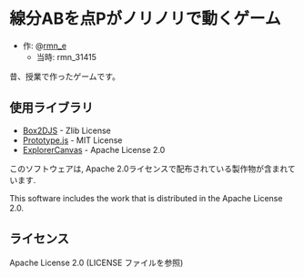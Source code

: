 線分ABを点Pがノリノリで動くゲーム
=================================

- 作: @[rmn_e](https://twitter.com/rmn_e)
  - 当時: rmn_31415

昔、授業で作ったゲームです。

使用ライブラリ
-------------
- [Box2DJS](http://box2d-js.sourceforge.net/) - Zlib License
- [Prototype.js](http://prototypejs.org/) - MIT License
- [ExplorerCanvas](https://github.com/arv/explorercanvas) - Apache License 2.0

このソフトウェアは, Apache 2.0ライセンスで配布されている製作物が含まれています.

This software includes the work that is distributed in the Apache License 2.0.


ライセンス
----------
Apache License 2.0 (LICENSE ファイルを参照)


